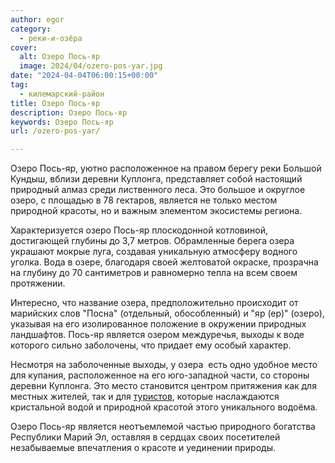 ```yaml
---
author: egor
category:
  - реки-и-озёра
cover:
  alt: Озеро Пось-яр
  image: 2024/04/ozero-pos-yar.jpg
date: "2024-04-04T06:00:15+00:00"
tag:
  - килемарский-район
title: Озеро Пось-яр
description: Озеро Пось-яр
keywords: Озеро Пось-яр
url: /ozero-pos-yar/

---
```

Озеро Пось-яр, уютно расположенное на правом берегу реки Большой Кундыш, вблизи деревни Куплонга, представляет собой настоящий природный алмаз среди лиственного леса. Это большое и округлое озеро, с площадью в 78 гектаров, является не только местом природной красоты, но и важным элементом экосистемы региона.

Характеризуется озеро Пось-яр плоскодонной котловиной, достигающей глубины до 3,7 метров. Обрамленные берега озера украшают мокрые луга, создавая уникальную атмосферу водного уголка. Вода в озере, благодаря своей желтоватой окраске, прозрачна на глубину до 70 сантиметров и равномерно тепла на всем своем протяжении.

Интересно, что название озера, предположительно происходит от марийских слов "Посна" (отдельный, обособленный) и "яр (ер)" (озеро), указывая на его изолированное положение в окружении природных ландшафтов. Пось-яр является озером междуречья, выходы к воде которого сильно заболочены, что придает ему особый характер.

Несмотря на заболоченные выходы, у озера  есть одно удобное место для купания, расположенное на его юго-западной части, со стороны деревни Куплонга. Это место становится центром притяжения как для местных жителей, так и для [туристов](/turizm/), которые наслаждаются кристальной водой и природной красотой этого уникального водоёма.

Озеро Пось-яр является неотъемлемой частью природного богатства Республики Марий Эл, оставляя в сердцах своих посетителей незабываемые впечатления о красоте и уединении природы.
